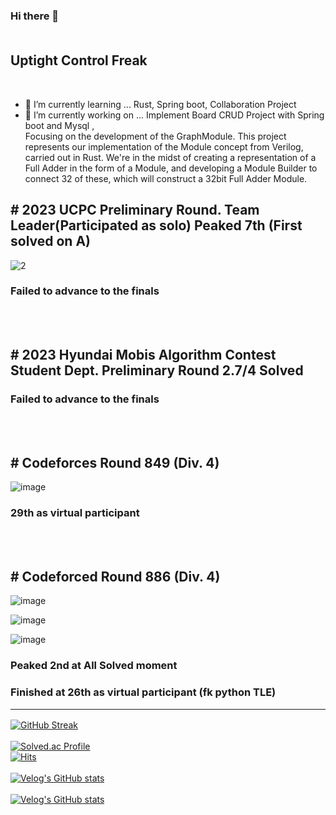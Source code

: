 ### Hi there 👋 <br><br><h2>Uptight Control Freak</h2><br>

 - 🌱 I’m currently learning ... Rust, Spring boot, Collaboration Project <br>
 - 🔭 I’m currently working on ... Implement Board CRUD Project with Spring boot and Mysql , <br> Focusing on the development of the GraphModule. This project represents our implementation of the Module concept from Verilog, carried out in Rust. We're in the midst of creating a representation of a Full Adder in the form of a Module, and developing a Module Builder to connect 32 of these, which will construct a 32bit Full Adder Module.


## # 2023 UCPC Preliminary Round. Team Leader(Participated as solo) Peaked 7th (First solved on A)<br>
![2](https://github.com/d982h8st7/d982h8st7/assets/50827253/3f1e1100-02dc-4ef2-b02b-339357b1dbfe)
### Failed to advance to the finals

<br><br>

## # 2023 Hyundai Mobis Algorithm Contest Student Dept. Preliminary Round 2.7/4 Solved
### Failed to advance to the finals

<br><br>

## # Codeforces Round 849 (Div. 4)<br>

![image](https://github.com/d982h8st7/d982h8st7/assets/50827253/4bd22ffc-9728-4aee-85fd-43dc0c4b013a) <br>
### 29th as virtual participant

<br><br>
## # Codeforced Round 886 (Div. 4) <br>

![image](https://github.com/d982h8st7/d982h8st7/assets/50827253/17650e25-97da-4e19-b134-0445a7a96f48)

![image](https://github.com/d982h8st7/d982h8st7/assets/50827253/50c658cc-4295-4e26-8b52-6b1022e2b575)

![image](https://github.com/d982h8st7/d982h8st7/assets/50827253/f838e924-10df-473c-aab0-56295dfa417f)

### Peaked 2nd at All Solved moment <br>
### Finished at 26th as virtual participant (fk python TLE) <hr>

[![GitHub Streak](https://streak-stats.demolab.com?user=d982h8st7&theme=dark&border_radius=4.7&date_format=%5BY.%5Dn.j&card_width=500)](https://git.io/streak-stats)<br><br>[![Solved.ac Profile](http://mazassumnida.wtf/api/v2/generate_badge?boj=per_ardua_ad_astra)](https://solved.ac/per_ardua_ad_astra/)<br>
[![Hits](https://hits.seeyoufarm.com/api/count/incr/badge.svg?url=https%3A%2F%2Fgithub.com%2Fd982h8st7%2Fhit-counter&count_bg=%2379C83D&title_bg=%23555555&icon=&icon_color=%23E7E7E7&title=hits&edge_flat=false)](https://hits.seeyoufarm.com) <br><br>
[![Velog's GitHub stats](https://velog-readme-stats.vercel.app/api/badge?name=d982h8st7)](https://velog.io/@d982h8st7) <br><br>[![Velog's GitHub stats](https://velog-readme-stats.vercel.app/api?name=d982h8st7&color=dark)](https://velog.io/@d982h8st7)

<!--
**d982h8st7/d982h8st7** is a ✨ _special_ ✨ repository because its `README.md` (this file) appears on your GitHub profile.

Here are some ideas to get you started:

- 🔭 I’m currently working on ...
- 🌱 I’m currently learning ...
- 👯 I’m looking to collaborate on ...
- 🤔 I’m looking for help with ...
- 💬 Ask me about ...
- 📫 How to reach me: ...
- 😄 Pronouns: ...
- ⚡ Fun fact: ...
-->
